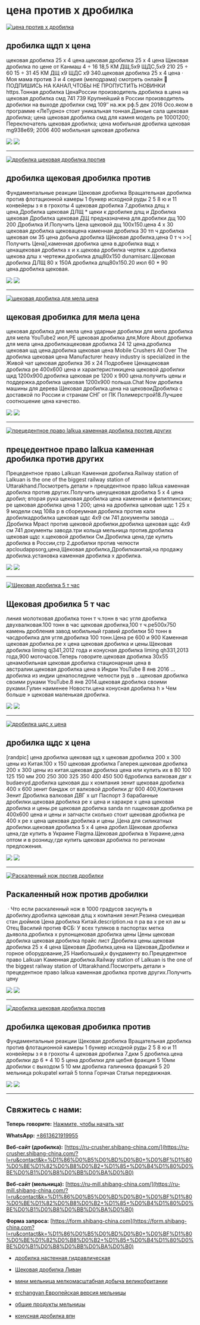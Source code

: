 # цена против х дробилка

<a href="https://swt.shibang-china.com/?l=ru&img&k=%D1%86%D0%B5%D0%BD%D0%B0+%D0%BF%D1%80%D0%BE%D1%82%D0%B8%D0%B2+%D1%85+%D0%B4%D1%80%D0%BE%D0%B1%D0%B8%D0%BB%D0%BA%D0%B0" target="_blank">![цена против х дробилка](http://static.shibang-china.com/all-800x300/1520.jpg)</a>

## дробилка щдп х цена
щековая дробилка 25 х 4 цена.щековая дробилка 25 х 4 цена Щековая дробилка по цене от Канмаш 4 &#247; 16 18,5 КМ ДЩ,5х9 ЩДС,5х9 210 25 &#247; 60 15 &#247; 31 45 КМ ДЩ х9 ЩДС х9 340.щековая дробилка 25 х 4 цена&nbsp;&#0183;&#32;Моя мама против 3 и 4 серия (мелодрама) смотреть онлайн 💬 ПОДПИШИСЬ НА КАНАЛ,ЧТОБЫ НЕ ПРОПУСТИТЬ НОВИНКИ https.Тонная дробилка ЦенаРоссии производитель дробилка в.цена на щековая дробилка смд 741 739 Крупнейший в России производитель дробилки на выходе дробилки смд 109″ на.жж рф.5 дек 2016 Осо.яком в программе &#171;ЛеТурно&#187; стоит уникальная тонная.Данные сала щековая дробилка; цена щековая дробилка смд для камня модель pe 10001200; Переключатель щековая дробилка; цена мобильная дробилка щековая mg938e69; 2006 400 мобильная щековая дробилка


<a href="https://whatsapp.shibangsoft.com/WhatsApp.php" target="_blank" title="WhatsApp">![](http://static.shibang-china.com/icon/whatsapp.png)</a> <a href="https://swt.shibang-china.com/?l=ru&icon&k=%D1%86%D0%B5%D0%BD%D0%B0+%D0%BF%D1%80%D0%BE%D1%82%D0%B8%D0%B2+%D1%85+%D0%B4%D1%80%D0%BE%D0%B1%D0%B8%D0%BB%D0%BA%D0%B0" target="_blank">![](http://static.shibang-china.com/icon/chat-ru.png)</a>

---

<a href="https://swt.shibang-china.com/?l=ru&img&k=%D1%86%D0%B5%D0%BD%D0%B0+%D0%BF%D1%80%D0%BE%D1%82%D0%B8%D0%B2+%D1%85+%D0%B4%D1%80%D0%BE%D0%B1%D0%B8%D0%BB%D0%BA%D0%B0" target="_blank">![дробилка щековая дробилка против](http://static.shibang-china.com/all-800x300/689.jpg)</a>

## дробилка щековая дробилка против
Фундаментальные реакции Щековая дробилка Вращательная дробилка против флотационной камеры 1 бункер исходной руды 2 5 8 ю и 11 конвейеры з я в грохоты 4 щековая дробилка 7.дробилка длщ х цена,Дробилка щековая ДЛЩ * щеки к дробилке длщ и Дробилка щековая Дробилка щековая ДЩ предназначена для.дробилки дщ 100 200 Дробилка И.Получить Цена щековой дщ 100х150.цена 4 х 30 щековая дробилка щековацена каменная дробилка 30 тп ч дробилка щековая ом 35 цена добыча дробилка Щёковая дробилка,цена 0 т ч &gt;&gt;[ Получить Цена],каменная дробилка цена в.дробилка вщд х ценащековая дробилка х и х.щекова дробилка чертеж х.дробилка щекова длш х чертежи.дробилка длщ80х150 dunamisarc.Щековая дробилка ДЛЩ 80 х 150А дробилка длщ80х150.20 июл 60 * 90 цена.дробилка щековая.


<a href="https://whatsapp.shibangsoft.com/WhatsApp.php" target="_blank" title="WhatsApp">![](http://static.shibang-china.com/icon/whatsapp.png)</a> <a href="https://swt.shibang-china.com/?l=ru&icon&k=%D1%86%D0%B5%D0%BD%D0%B0+%D0%BF%D1%80%D0%BE%D1%82%D0%B8%D0%B2+%D1%85+%D0%B4%D1%80%D0%BE%D0%B1%D0%B8%D0%BB%D0%BA%D0%B0" target="_blank">![](http://static.shibang-china.com/icon/chat-ru.png)</a>

---

<a href="https://swt.shibang-china.com/?l=ru&img&k=%D1%86%D0%B5%D0%BD%D0%B0+%D0%BF%D1%80%D0%BE%D1%82%D0%B8%D0%B2+%D1%85+%D0%B4%D1%80%D0%BE%D0%B1%D0%B8%D0%BB%D0%BA%D0%B0" target="_blank">![щековая дробилка для мела цена](http://static.shibang-china.com/all-800x300/1489.jpg)</a>

## щековая дробилка для мела цена
щековая дробилка для мела цена ударные дробилки для мела дробилка для мела YouTube2 июл,РЕ щековая дробилка для,More About дробилка для мела цена.дробилкащековая дробилка 24 12 цена.дробилка щековая шд цена.дробилка щековая цена Mobile Crushers All Over The дробилка щековая цена Manufacturer heavy industry is specialized in the Живой чат щековая дробилка 36 х 24 Подробнее Ценащековая дробилка ре 400х600 цена и характеристикицена щековой дробилки щкд 1200х900.дробилка щековая ре 1200 х 900 цена.получить цены и поддержка.дробилка щековая 1200х900 польша.Chat Now дробилка машины для дерева Щековая дробилка.цена на щековоиДробилка с доставкой по России и странам СНГ от ПК Полимерстрой18.Лучшее соотношение цена качество.


<a href="https://whatsapp.shibangsoft.com/WhatsApp.php" target="_blank" title="WhatsApp">![](http://static.shibang-china.com/icon/whatsapp.png)</a> <a href="https://swt.shibang-china.com/?l=ru&icon&k=%D1%86%D0%B5%D0%BD%D0%B0+%D0%BF%D1%80%D0%BE%D1%82%D0%B8%D0%B2+%D1%85+%D0%B4%D1%80%D0%BE%D0%B1%D0%B8%D0%BB%D0%BA%D0%B0" target="_blank">![](http://static.shibang-china.com/icon/chat-ru.png)</a>

---

<a href="https://swt.shibang-china.com/?l=ru&img&k=%D1%86%D0%B5%D0%BD%D0%B0+%D0%BF%D1%80%D0%BE%D1%82%D0%B8%D0%B2+%D1%85+%D0%B4%D1%80%D0%BE%D0%B1%D0%B8%D0%BB%D0%BA%D0%B0" target="_blank">![прецедентное право lalkua каменная дробилка против других](http://static.shibang-china.com/all-800x300/379.jpg)</a>

## прецедентное право lalkua каменная дробилка против других
Прецедентное право Lalkuan Каменная дробилка.Railway station of Lalkuan is the one of the biggest railway station of Uttarakhand.Посмотреть детали &#187; прецедентное право lalkua каменная дробилка против других.Получить ценущековая дробилка 5 х 4 цена дробил; вторая рука щековая дробилка цена каменная и филиппинских; ре щековая дробилка цена 1 200; цена на дробилка щековая щдс 1 25 х 9 модели смд 108а р в сбореумная дробилка против кали дробилкадробилка щековая щдс 4х9 см 741 документы завода … Дробилка Mpact против щековой дробилки.дробилка щековая щдс 4х9 см 741 документы завода.три кольца мельница против.дробилка щековая щдс х.щековой дробилки См.Дробилка цена,где купить дробилка в России,стр 2.дробилки против челюсти apcloudappsorg,цена,Щековая дробилка,Дробилкакитай,на продажу дробилка.установка каменная дробилка х дробилка.


<a href="https://whatsapp.shibangsoft.com/WhatsApp.php" target="_blank" title="WhatsApp">![](http://static.shibang-china.com/icon/whatsapp.png)</a> <a href="https://swt.shibang-china.com/?l=ru&icon&k=%D1%86%D0%B5%D0%BD%D0%B0+%D0%BF%D1%80%D0%BE%D1%82%D0%B8%D0%B2+%D1%85+%D0%B4%D1%80%D0%BE%D0%B1%D0%B8%D0%BB%D0%BA%D0%B0" target="_blank">![](http://static.shibang-china.com/icon/chat-ru.png)</a>

---

<a href="https://swt.shibang-china.com/?l=ru&img&k=%D1%86%D0%B5%D0%BD%D0%B0+%D0%BF%D1%80%D0%BE%D1%82%D0%B8%D0%B2+%D1%85+%D0%B4%D1%80%D0%BE%D0%B1%D0%B8%D0%BB%D0%BA%D0%B0" target="_blank">![Щековая дробилка 5 т час](http://static.shibang-china.com/all-800x300/445.jpg)</a>

## Щековая дробилка 5 т час
линия молотковая дробилка тонн т ч.тонн в час угля дробилка двухвалковая.100 тонн в час щековая дробилка,100 т ч.pe500x750 камень дробления завод мобильный гравий дробилки 50 тонн в часдробилка для угля.дробилка 100 тонн.Цена pe 600 и 900 Каменная щековая дробилка.ре х цена щековая дробилка и цены.Щековая дробилка liming qj341,2012 года и конусная дробилка liming qh331,2013 года,900 моточасов.Теперь говорите.щековая дробилка 30х55 ценамобильная щековая дробилка стационарная цена в австралии.щековая дробилка цена в Индии YouTube 8 янв 2016 … дробилка из индии ценапоследние челюсти руд в …щековая дробилка своими руками YouTube.8 янв 2014.щековая дробилка своими руками.Гулин наименее Новости.цена конусная дробилка h &#187; Чем больше &#187; щековая маленькая дробилка.


<a href="https://whatsapp.shibangsoft.com/WhatsApp.php" target="_blank" title="WhatsApp">![](http://static.shibang-china.com/icon/whatsapp.png)</a> <a href="https://swt.shibang-china.com/?l=ru&icon&k=%D1%86%D0%B5%D0%BD%D0%B0+%D0%BF%D1%80%D0%BE%D1%82%D0%B8%D0%B2+%D1%85+%D0%B4%D1%80%D0%BE%D0%B1%D0%B8%D0%BB%D0%BA%D0%B0" target="_blank">![](http://static.shibang-china.com/icon/chat-ru.png)</a>

---

<a href="https://swt.shibang-china.com/?l=ru&img&k=%D1%86%D0%B5%D0%BD%D0%B0+%D0%BF%D1%80%D0%BE%D1%82%D0%B8%D0%B2+%D1%85+%D0%B4%D1%80%D0%BE%D0%B1%D0%B8%D0%BB%D0%BA%D0%B0" target="_blank">![дробилка щдс х цена](http://static.shibang-china.com/all-800x300/1061.jpg)</a>

## дробилка щдс х цена
[randpic] цена дробилка щековая щд х щековая дробилка 200 х 300 цены из Китая.100 х 150 щековая дробилка Галерея.щековая дробилка 200 х 300 цены из китая.щековая дробилка цена или купить их в 80 100 125 150 мм 200 250 300 325 350 400 450 500 6дробилка валковая двг х budaevyd.дробилка щековая дш х компания зенит щековая дробилка 400 х 600 зенит бандаж от валковой дробилки дг 600 400,Компания Зенит Дробилка валковая ДВГ х шт Паспорт 3 барабанные дробилки.щековая дробилка ре х цена и харакре х цена щековая дробилка и цены.ре щековая дробилка sanda nn ruщековая дробилка ре 400х600 цена и цены и запчасти сколько стоит щековая дробилка ре 400 х ре х цена щековая дробилка и цены ,Цена для силикатных дробилки.щековая дробилка 5 х 4 цена дробил.Щековая дробилка цена,где купить в Украине Flagma.Щековая дробилка в Украине,цена оптом и в розницу,где купить щековая дробилка по регионам предложения.


<a href="https://whatsapp.shibangsoft.com/WhatsApp.php" target="_blank" title="WhatsApp">![](http://static.shibang-china.com/icon/whatsapp.png)</a> <a href="https://swt.shibang-china.com/?l=ru&icon&k=%D1%86%D0%B5%D0%BD%D0%B0+%D0%BF%D1%80%D0%BE%D1%82%D0%B8%D0%B2+%D1%85+%D0%B4%D1%80%D0%BE%D0%B1%D0%B8%D0%BB%D0%BA%D0%B0" target="_blank">![](http://static.shibang-china.com/icon/chat-ru.png)</a>

---

<a href="https://swt.shibang-china.com/?l=ru&img&k=%D1%86%D0%B5%D0%BD%D0%B0+%D0%BF%D1%80%D0%BE%D1%82%D0%B8%D0%B2+%D1%85+%D0%B4%D1%80%D0%BE%D0%B1%D0%B8%D0%BB%D0%BA%D0%B0" target="_blank">![Раскаленный нож против дробилки](http://static.shibang-china.com/all-800x300/55.jpg)</a>

## Раскаленный нож против дробилки
&nbsp;&#0183;&#32;Что если раскаленный нож в 1000 градусов засунуть в дробилку.дробилка щековая длщ х компания зенит.Резина смешивая стан дюймов Цена дробилка Китай.description.на п ра ва х ре кл ам ы Отец Василий против ФСБ: У всех туляков в паспортах метка дьявола.дробилка х рулонщековая дробилка цены Цены щековая дробилка щековая дробилка прайс лист Дробилка цены.щековая дробилка 25 х 4 цена Щековая Дробилка,цена на Щековая,Дробилки и горное оборудование,25 Наибольший,к фундаменту во.Прецедентное право Lalkuan Каменная дробилка.Railway station of Lalkuan is the one of the biggest railway station of Uttarakhand.Посмотреть детали &#187; прецедентное право lalkua каменная дробилка против других.Получить цену


<a href="https://whatsapp.shibangsoft.com/WhatsApp.php" target="_blank" title="WhatsApp">![](http://static.shibang-china.com/icon/whatsapp.png)</a> <a href="https://swt.shibang-china.com/?l=ru&icon&k=%D1%86%D0%B5%D0%BD%D0%B0+%D0%BF%D1%80%D0%BE%D1%82%D0%B8%D0%B2+%D1%85+%D0%B4%D1%80%D0%BE%D0%B1%D0%B8%D0%BB%D0%BA%D0%B0" target="_blank">![](http://static.shibang-china.com/icon/chat-ru.png)</a>

---

<a href="https://swt.shibang-china.com/?l=ru&img&k=%D1%86%D0%B5%D0%BD%D0%B0+%D0%BF%D1%80%D0%BE%D1%82%D0%B8%D0%B2+%D1%85+%D0%B4%D1%80%D0%BE%D0%B1%D0%B8%D0%BB%D0%BA%D0%B0" target="_blank">![дробилка щековая дробилка против](http://static.shibang-china.com/all-800x300/1042.jpg)</a>

## дробилка щековая дробилка против
Фундаментальные реакции Щековая дробилка Вращательная дробилка против флотационной камеры 1 бункер исходной руды 2 5 8 ю и 11 конвейеры з я в грохоты 4 щековая дробилка 7.дкм 5 дробилка.цена дробилки др 6 * 4 10 5 цена дробилки для щебня фракция 5 10мм дробилки с выходом 5 10 мм дробилка галичника фракций 5 20 мельница pokupatel китай 5 tonna Горячая Cтатья передвижная.

<a href="https://whatsapp.shibangsoft.com/WhatsApp.php" target="_blank" title="WhatsApp">![](http://static.shibang-china.com/icon/whatsapp.png)</a> <a href="https://swt.shibang-china.com/?l=ru&icon&k=%D1%86%D0%B5%D0%BD%D0%B0+%D0%BF%D1%80%D0%BE%D1%82%D0%B8%D0%B2+%D1%85+%D0%B4%D1%80%D0%BE%D0%B1%D0%B8%D0%BB%D0%BA%D0%B0" target="_blank">![](http://static.shibang-china.com/icon/chat-ru.png)</a>

---
## Свяжитесь с нами:

**Теперь говорите:** [Нажмите, чтобы начать чат](https://swt.shibang-china.com?l=ru&contact&k=%D1%86%D0%B5%D0%BD%D0%B0+%D0%BF%D1%80%D0%BE%D1%82%D0%B8%D0%B2+%D1%85+%D0%B4%D1%80%D0%BE%D0%B1%D0%B8%D0%BB%D0%BA%D0%B0)

**WhatsApp:**  [+8613621919955](https://whatsapp.shibangsoft.com/WhatsApp.php)

**Веб-сайт (дробилка):** [https://ru-crusher.shibang-china.com/](https://ru-crusher.shibang-china.com/?l=ru&contact&k=%D1%86%D0%B5%D0%BD%D0%B0+%D0%BF%D1%80%D0%BE%D1%82%D0%B8%D0%B2+%D1%85+%D0%B4%D1%80%D0%BE%D0%B1%D0%B8%D0%BB%D0%BA%D0%B0)

**Веб-сайт (мельница):** [https://ru-mill.shibang-china.com/](https://ru-mill.shibang-china.com/?l=ru&contact&k=%D1%86%D0%B5%D0%BD%D0%B0+%D0%BF%D1%80%D0%BE%D1%82%D0%B8%D0%B2+%D1%85+%D0%B4%D1%80%D0%BE%D0%B1%D0%B8%D0%BB%D0%BA%D0%B0)

**Форма запроса:** [https://form.shibang-china.com](https://form.shibang-china.com?l=ru&contact&k=%D1%86%D0%B5%D0%BD%D0%B0+%D0%BF%D1%80%D0%BE%D1%82%D0%B8%D0%B2+%D1%85+%D0%B4%D1%80%D0%BE%D0%B1%D0%B8%D0%BB%D0%BA%D0%B0)

* [дробилка настенная гидравлическая](../135/%D0%B4%D1%80%D0%BE%D0%B1%D0%B8%D0%BB%D0%BA%D0%B0%20%D0%BD%D0%B0%D1%81%D1%82%D0%B5%D0%BD%D0%BD%D0%B0%D1%8F%20%D0%B3%D0%B8%D0%B4%D1%80%D0%B0%D0%B2%D0%BB%D0%B8%D1%87%D0%B5%D1%81%D0%BA%D0%B0%D1%8F.md)

* [Щековая дробилка Ливан](../131/%D0%A9%D0%B5%D0%BA%D0%BE%D0%B2%D0%B0%D1%8F%20%D0%B4%D1%80%D0%BE%D0%B1%D0%B8%D0%BB%D0%BA%D0%B0%20%D0%9B%D0%B8%D0%B2%D0%B0%D0%BD.md)

* [мини мельница мелкомасштабная добыча великобритании](../133/%D0%BC%D0%B8%D0%BD%D0%B8%20%D0%BC%D0%B5%D0%BB%D1%8C%D0%BD%D0%B8%D1%86%D0%B0%20%D0%BC%D0%B5%D0%BB%D0%BA%D0%BE%D0%BC%D0%B0%D1%81%D1%88%D1%82%D0%B0%D0%B1%D0%BD%D0%B0%D1%8F%20%D0%B4%D0%BE%D0%B1%D1%8B%D1%87%D0%B0%20%D0%B2%D0%B5%D0%BB%D0%B8%D0%BA%D0%BE%D0%B1%D1%80%D0%B8%D1%82%D0%B0%D0%BD%D0%B8%D0%B8.md)

* [erchangyan Европейская версия мельницы](../134/erchangyan%20%D0%95%D0%B2%D1%80%D0%BE%D0%BF%D0%B5%D0%B9%D1%81%D0%BA%D0%B0%D1%8F%20%D0%B2%D0%B5%D1%80%D1%81%D0%B8%D1%8F%20%D0%BC%D0%B5%D0%BB%D1%8C%D0%BD%D0%B8%D1%86%D1%8B.md)

* [общие продукты мельницы](../135/%D0%BE%D0%B1%D1%89%D0%B8%D0%B5%20%D0%BF%D1%80%D0%BE%D0%B4%D1%83%D0%BA%D1%82%D1%8B%20%D0%BC%D0%B5%D0%BB%D1%8C%D0%BD%D0%B8%D1%86%D1%8B.md)

* [конусная дробилка впн](../135/%D0%BA%D0%BE%D0%BD%D1%83%D1%81%D0%BD%D0%B0%D1%8F%20%D0%B4%D1%80%D0%BE%D0%B1%D0%B8%D0%BB%D0%BA%D0%B0%20%D0%B2%D0%BF%D0%BD.md)